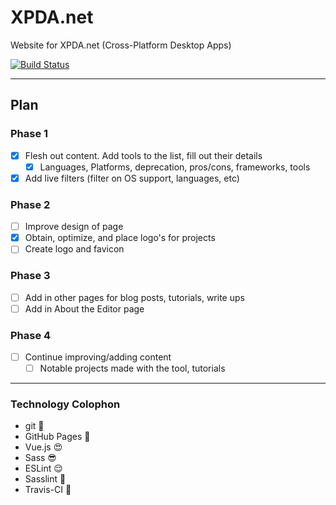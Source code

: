 # XPDA.net

Website for XPDA.net (Cross-Platform Desktop Apps)

[![Build Status](https://travis-ci.org/xpdanet/xpdanet.github.io.svg?branch=master)](https://travis-ci.org/xpdanet/xpdanet.github.io)

* * *

## Plan

### Phase 1

* [x] Flesh out content. Add tools to the list, fill out their details
   * [x] Languages, Platforms, deprecation, pros/cons, frameworks, tools
* [x] Add live filters (filter on OS support, languages, etc)

### Phase 2

* [ ] Improve design of page
* [x] Obtain, optimize, and place logo's for projects
* [ ] Create logo and favicon

### Phase 3

* [ ] Add in other pages for blog posts, tutorials, write ups
* [ ] Add in About the Editor page

### Phase 4

* [ ] Continue improving/adding content
   * [ ] Notable projects made with the tool, tutorials

* * *

### Technology Colophon

* git :grimacing:
* GitHub Pages :notebook:
* Vue.js :heart_eyes:
* Sass :sunglasses:
* ESLint :relieved:
* Sasslint :seedling:
* Travis-CI :rainbow:
